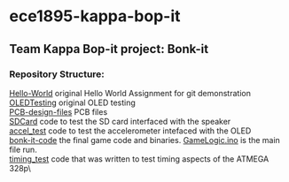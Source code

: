 # ece1895-kappa-bop-it
## Team Kappa Bop-it project: Bonk-it

### Repository Structure:
[Hello-World](Hello-World) original Hello World Assignment for git demonstration\
[OLEDTesting](OLEDTesting) original OLED testing\
[PCB-design-files](PCB-design-files) PCB files\
[SDCard](SDCard) code to test the SD card interfaced with the speaker\
[accel_test](accel_test) code to test the accelerometer intefaced with the OLED\
[bonk-it-code](bonk-it-code) the final game code and binaries. [GameLogic.ino](bonk-it-code/GameLogic.ino) is the main file run.\
[timing_test](timing_test) code that was written to test timing aspects of the ATMEGA 328p\

